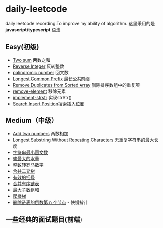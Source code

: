 # daily-leetcode

daily leetcode recording.To improve my ability of algorithm. 这里采用的是 **javascript/typescript** 语法

## Easy(初级)

* [Two sum](https://github.com/huangyuanzhen/daily-leetcode/issues/1) 两数之和
* [Reverse Integer](https://github.com/huangyuanzhen/daily-leetcode/issues/4) 反转整数
* [palindromic number](https://github.com/huangyuanzhen/daily-leetcode/issues/5) 回文数
* [Longest Common Prefix](https://github.com/huangyuanzhen/daily-leetcode/issues/6) 最长公共前缀
* [Remove Duplicates from Sorted Array](https://github.com/huangyuanzhen/daily-leetcode/issues/7) 删除排序数组中的重复项
* [remove-element](https://github.com/huangyuanzhen/daily-leetcode/issues/8) 移除元素
* [implement-strstr](https://github.com/huangyuanzhen/daily-leetcode/issues/9) 实现strStr()
* [Search Insert Position](https://github.com/huangyuanzhen/daily-leetcode-algorithm/issues/10)搜索插入位置

## Medium（中级）

* [Add two numbers](https://github.com/huangyuanzhen/daily-leetcode/issues/2) 两数相加
* [Longest Substring Without Repeating Characters](https://github.com/huangyuanzhen/daily-leetcode/issues/3) 无重复字符串的最大长度
* [字符串最小回文数](https://github.com/huangyuanzhen/leetcode-algorithm/issues/12)
* [盛最大的水量](https://github.com/huangyuanzhen/leetcode-algorithm/issues/13)
* [整数转罗马数字](https://github.com/huangyuanzhen/leetcode-algorithm/issues/14)
* [合并二叉树](https://github.com/huangyuanzhen/leetcode-algorithm/issues/15)
* [有效的括号](https://github.com/huangyuanzhen/leetcode-algorithm/issues/16)
* [合并有序链表](https://github.com/huangyuanzhen/leetcode-algorithm/issues/17)
* [最大子数组和](https://github.com/huangyuanzhen/leetcode-algorithm/issues/18)
* [爬楼梯](https://github.com/huangyuanzhen/leetcode-algorithm/issues/19)
* [删除链表的倒数第 n 个节点](https://github.com/huangyuanzhen/leetcode-algorithm/issues/20) - 快慢指针


## 一些经典的面试题目(前端)
